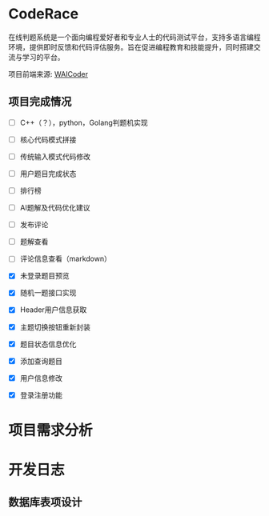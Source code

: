 # CodeRace
在线判题系统是一个面向编程爱好者和专业人士的代码测试平台，支持多语言编程环境，提供即时反馈和代码评估服务。旨在促进编程教育和技能提升，同时搭建交流与学习的平台。

项目前端来源: [WAICoder](https://github.com/aaaaa-pi/WAICoder)

## 项目完成情况

- [ ] C++（？），python，Golang判题机实现
- [ ] 核心代码模式拼接
- [ ] 传统输入模式代码修改
- [ ] 用户题目完成状态
- [ ] 排行榜
- [ ] AI题解及代码优化建议
- [ ] 发布评论
- [ ] 题解查看
- [ ] 评论信息查看（markdown）
- [x] 未登录题目预览
- [x] 随机一题接口实现
- [x] Header用户信息获取
- [x] 主题切换按钮重新封装
- [x] 题目状态信息优化
- [x] 添加查询题目

- [x] 用户信息修改

- [x] 登录注册功能

# 项目需求分析



# 开发日志

## 数据库表项设计





 
